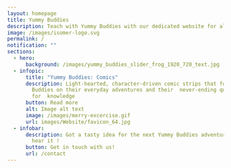 ```yaml
---
layout: homepage
title: Yummy Buddies
description: Teach with Yummy Buddies with our dedicated website for all our content.
image: /images/isomer-logo.svg
permalink: /
notification: ""
sections:
  - hero:
      background: /images/yummy_buddies_slider_frog_1920_720_text.jpg
  - infopic:
      title: "Yummy Buddies: Comics"
      description: Light-hearted, character-driven comic strips that follow the Yummy
        Buddies on their everyday adventures and their  never-ending quest
        for  knowledge
      button: Read more
      alt: Image alt text
      image: /images/merry-excercise.gif
      url: images/Website/favicon_64.jpg
  - infobar:
      description: Got a tasty idea for the next Yummy Buddies adventure? We’d love to
        hear it !
      button: Get in touch with us!
      url: /contact
---
```


